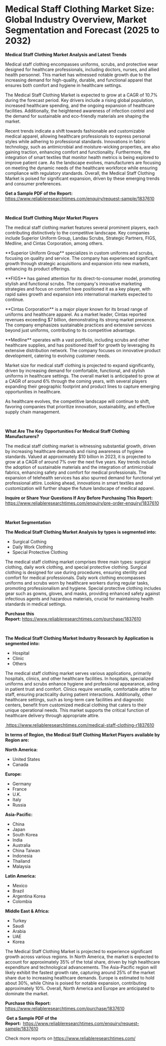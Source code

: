 <p><h1>Medical Staff Clothing Market Size: Global Industry Overview, Market Segmentation and Forecast (2025 to 2032)</h1></p><p><strong>Medical Staff Clothing Market Analysis and Latest Trends</strong></p>
<p><p>Medical staff clothing encompasses uniforms, scrubs, and protective wear designed for healthcare professionals, including doctors, nurses, and allied health personnel. This market has witnessed notable growth due to the increasing demand for high-quality, durable, and functional apparel that ensures both comfort and hygiene in healthcare settings.</p><p>The Medical Staff Clothing Market is expected to grow at a CAGR of 10.7% during the forecast period. Key drivers include a rising global population, increased healthcare spending, and the ongoing expansion of healthcare facilities. Additionally, the heightened awareness of infection control and the demand for sustainable and eco-friendly materials are shaping the market.</p><p>Recent trends indicate a shift towards fashionable and customizable medical apparel, allowing healthcare professionals to express personal styles while adhering to professional standards. Innovations in fabric technology, such as antimicrobial and moisture-wicking properties, are also gaining traction, enhancing comfort and functionality. Furthermore, the integration of smart textiles that monitor health metrics is being explored to improve patient care. As the landscape evolves, manufacturers are focusing on meeting the dynamic needs of the healthcare workforce while ensuring compliance with regulatory standards. Overall, the Medical Staff Clothing Market is poised for significant expansion, driven by these emerging trends and consumer preferences.</p></p>
<p><strong>Get a Sample PDF of the Report:&nbsp;</strong> <a href="https://www.reliableresearchtimes.com/enquiry/request-sample/1837610?utm_campaign=2643&utm_medium=2&utm_source=Github&utm_content=ia&utm_term=04032025&utm_id=medical-staff-clothing">https://www.reliableresearchtimes.com/enquiry/request-sample/1837610</a></p>
<p>&nbsp;</p>
<p><strong>Medical Staff Clothing Major Market Players</strong></p>
<p><p>The medical staff clothing market features several prominent players, each contributing distinctively to the competitive landscape. Key companies include Superior Uniform Group, Landau Scrubs, Strategic Partners, FIGS, Medline, and Cintas Corporation, among others. </p><p>**Superior Uniform Group** specializes in custom uniforms and scrubs, focusing on quality and service. The company has experienced significant growth through strategic acquisitions and expansion into new markets, enhancing its product offerings. </p><p>**FIGS** has gained attention for its direct-to-consumer model, promoting stylish and functional scrubs. The company's innovative marketing strategies and focus on comfort have positioned it as a key player, with rapid sales growth and expansion into international markets expected to continue.</p><p>**Cintas Corporation** is a major player known for its broad range of uniforms and healthcare apparel. As a market leader, Cintas reported revenues exceeding $7 billion, demonstrating its strong market presence. The company emphasizes sustainable practices and extensive services beyond just uniforms, contributing to its competitive advantage.</p><p>**Medline** operates with a vast portfolio, including scrubs and other healthcare supplies, and has positioned itself for growth by leveraging its extensive distribution network. The company focuses on innovative product development, catering to evolving customer needs.</p><p>Market size for medical staff clothing is projected to expand significantly, driven by increasing demand for comfortable, functional, and stylish uniforms in healthcare settings. The overall market is anticipated to grow at a CAGR of around 6% through the coming years, with several players expanding their geographic footprint and product lines to capture emerging opportunities in healthcare. </p><p>As healthcare evolves, the competitive landscape will continue to shift, favoring companies that prioritize innovation, sustainability, and effective supply chain management.</p></p>
<p>&nbsp;</p>
<p><strong>What Are The Key Opportunities For Medical Staff Clothing Manufacturers?</strong></p>
<p><p>The medical staff clothing market is witnessing substantial growth, driven by increasing healthcare demands and rising awareness of hygiene standards. Valued at approximately $10 billion in 2023, it is projected to grow at a CAGR of around 7% over the next five years. Key trends include the adoption of sustainable materials and the integration of antimicrobial fabrics, enhancing safety and comfort for medical professionals. The expansion of telehealth services has also spurred demand for functional yet professional attire. Looking ahead, innovations in smart textiles and customization will further shape the future landscape of medical apparel.</p></p>
<p><strong>Inquire or Share Your Questions If Any Before Purchasing This Report:</strong> <a href="https://www.reliableresearchtimes.com/enquiry/pre-order-enquiry/1837610?utm_campaign=2643&utm_medium=2&utm_source=Github&utm_content=ia&utm_term=04032025&utm_id=medical-staff-clothing">https://www.reliableresearchtimes.com/enquiry/pre-order-enquiry/1837610</a></p>
<p>&nbsp;</p>
<p><strong>Market Segmentation</strong></p>
<p><strong>The Medical Staff Clothing Market Analysis by types is segmented into:</strong></p>
<p><ul><li>Surgical Cothing</li><li>Daily Work Clothing</li><li>Special Protective Clothing</li></ul></p>
<p><p>The medical staff clothing market comprises three main types: surgical clothing, daily work clothing, and special protective clothing. Surgical clothing is designed for use during procedures, ensuring sterility and comfort for medical professionals. Daily work clothing encompasses uniforms and scrubs worn by healthcare workers during regular tasks, promoting professionalism and hygiene. Special protective clothing includes gear such as gowns, gloves, and masks, providing enhanced safety against infectious agents and hazardous materials, crucial for maintaining health standards in medical settings.</p></p>
<p><strong>Purchase this Report:&nbsp;</strong><a href="https://www.reliableresearchtimes.com/purchase/1837610?utm_campaign=2643&utm_medium=2&utm_source=Github&utm_content=ia&utm_term=04032025&utm_id=medical-staff-clothing">https://www.reliableresearchtimes.com/purchase/1837610</a></p>
<p>&nbsp;</p>
<p><strong>The Medical Staff Clothing Market Industry Research by Application is segmented into:</strong></p>
<p><ul><li>Hospital</li><li>Clinic</li><li>Others</li></ul></p>
<p><p>The medical staff clothing market serves various applications, primarily hospitals, clinics, and other healthcare facilities. In hospitals, specialized uniforms and scrubs enhance hygiene and professional appearance, aiding in patient trust and comfort. Clinics require versatile, comfortable attire for staff, ensuring practicality during patient interactions. Additionally, other healthcare settings, such as long-term care facilities and diagnostic centers, benefit from customized medical clothing that caters to their unique operational needs. This market supports the critical function of healthcare delivery through appropriate attire.</p></p>
<p><a href="https://www.reliableresearchtimes.com/medical-staff-clothing-r1837610?utm_campaign=2643&utm_medium=2&utm_source=Github&utm_content=ia&utm_term=04032025&utm_id=medical-staff-clothing">&nbsp;https://www.reliableresearchtimes.com/medical-staff-clothing-r1837610</a></p>
<p><strong>In terms of Region, the Medical Staff Clothing Market Players available by Region are:</strong></p>
<p>
    <p> <strong> North America: </strong>
        <ul>
            <li>United States</li>
            <li>Canada</li>
        </ul>
        </p> 
    <p> <strong> Europe: </strong>
        <ul>
            <li>Germany</li>
            <li>France</li>
            <li>U.K.</li>
            <li>Italy</li>
            <li>Russia</li>
        </ul>
        </p> 
    <p> <strong> Asia-Pacific: </strong>
        <ul>
            <li>China</li>
            <li>Japan</li>
            <li>South Korea</li>
            <li>India</li>
            <li>Australia</li>
            <li>China Taiwan</li>
            <li>Indonesia</li>
            <li>Thailand</li>
            <li>Malaysia</li>
        </ul>
        </p> 
    <p> <strong> Latin America: </strong>
        <ul>
            <li>Mexico</li>
            <li>Brazil</li>
            <li>Argentina Korea</li>
            <li>Colombia</li>
        </ul>
        </p> 
    <p> <strong> Middle East & Africa: </strong>
        <ul>
            <li>Turkey</li>
            <li>Saudi</li>
            <li>Arabia</li>
            <li>UAE</li>
            <li>Korea</li>
        </ul>
    </p>
    </p>
<p><p>The Medical Staff Clothing Market is projected to experience significant growth across various regions. In North America, the market is expected to account for approximately 35% of the total share, driven by high healthcare expenditure and technological advancements. The Asia-Pacific region will likely exhibit the fastest growth rate, capturing around 25% of the market share due to increasing healthcare demands. Europe is estimated to hold about 30%, while China is poised for notable expansion, contributing approximately 10%. Overall, North America and Europe are anticipated to dominate the market.</p></p>
<p><strong>Purchase this Report: </strong><a href="https://www.reliableresearchtimes.com/purchase/1837610?utm_campaign=2643&utm_medium=2&utm_source=Github&utm_content=ia&utm_term=04032025&utm_id=medical-staff-clothing">https://www.reliableresearchtimes.com/purchase/1837610</a></p>
<p>&nbsp;<strong>Get a Sample PDF of the Report:&nbsp;&nbsp;</strong><a href="https://www.reliableresearchtimes.com/enquiry/request-sample/1837610?utm_campaign=2643&utm_medium=2&utm_source=Github&utm_content=ia&utm_term=04032025&utm_id=medical-staff-clothing">https://www.reliableresearchtimes.com/enquiry/request-sample/1837610</a></p>
<p><strong></strong></p>
<p>Check more reports on <a href="https://www.reliableresearchtimes.com/?utm_campaign=2643&utm_medium=2&utm_source=Github&utm_content=ia&utm_term=04032025&utm_id=medical-staff-clothing">https://www.reliableresearchtimes.com/</a></p>